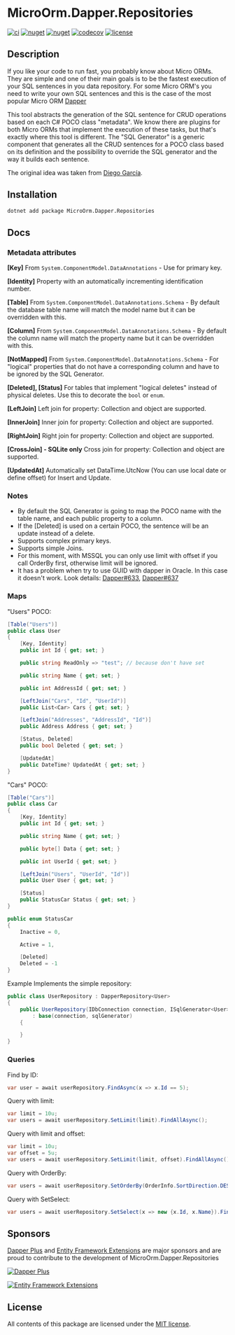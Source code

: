 # MicroOrm.Dapper.Repositories

[![ci](https://img.shields.io/github/actions/workflow/status/phnx47/dapper-repositories/ci.yml?branch=main&label=ci&logo=github%20actions&logoColor=white&style=flat-square)](https://github.com/phnx47/dapper-repositories/actions/workflows/ci.yml)
[![nuget](https://img.shields.io/nuget/v/MicroOrm.Dapper.Repositories?logo=nuget&style=flat-square)](https://www.nuget.org/packages/MicroOrm.Dapper.Repositories)
[![nuget](https://img.shields.io/nuget/dt/MicroOrm.Dapper.Repositories?logo=nuget&style=flat-square)](https://www.nuget.org/packages/MicroOrm.Dapper.Repositories)
[![codecov](https://img.shields.io/codecov/c/github/phnx47/dapper-repositories?logo=codecov&style=flat-square&token=wR4U6i4vhk)](https://codecov.io/gh/phnx47/dapper-repositories)
[![license](https://img.shields.io/github/license/phnx47/dapper-repositories?style=flat-square)](https://github.com/phnx47/dapper-repositories/blob/main/LICENSE)

## Description

If you like your code to run fast, you probably know about Micro ORMs. They are simple and one of their main goals is to be the fastest execution of your SQL sentences in you data
repository. For some Micro ORM's you need to write your own SQL sentences and this is the case of the most popular Micro
ORM [Dapper](https://github.com/DapperLib/Dapper)

This tool abstracts the generation of the SQL sentence for CRUD operations based on each C# POCO class "metadata". We know there are plugins for both Micro ORMs that implement the
execution of these tasks, but that's exactly where this tool is different. The "SQL Generator" is a generic component that generates all the CRUD sentences for a POCO class based
on its definition and the possibility to override the SQL generator and the way it builds each sentence.

The original idea was taken from [Diego García](https://github.com/ElNinjaGaiden/Dapper.DataRepositories).

## Installation

```sh
dotnet add package MicroOrm.Dapper.Repositories
```

## Docs

### Metadata attributes

**[Key]**
From `System.ComponentModel.DataAnnotations` - Use for primary key.

**[Identity]**
Property with an automatically incrementing identification number.

**[Table]**
From `System.ComponentModel.DataAnnotations.Schema` - By default the database table name will match the model name but it can be overridden with this.

**[Column]**
From `System.ComponentModel.DataAnnotations.Schema` - By default the column name will match the property name but it can be overridden with this.

**[NotMapped]**
From `System.ComponentModel.DataAnnotations.Schema` - For "logical" properties that do not have a corresponding column and have to be ignored by the SQL Generator.

**[Deleted], [Status]**
For tables that implement "logical deletes" instead of physical deletes. Use this to decorate the `bool` or `enum`.

**[LeftJoin]**
Left join for property: Collection and object are supported.

**[InnerJoin]**
Inner join for property: Collection and object are supported.

**[RightJoin]**
Right join for property: Collection and object are supported.

**[CrossJoin] - SQLite only**
Cross join for property: Collection and object are supported.

**[UpdatedAt]**
Automatically set DataTime.UtcNow (You can use local date or define offset) for Insert and Update.

### Notes

- By default the SQL Generator is going to map the POCO name with the table name, and each public property to a column.
- If the [Deleted] is used on a certain POCO, the sentence will be an update instead of a delete.
- Supports complex primary keys.
- Supports simple Joins.
- For this moment, with MSSQL you can only use limit with offset if you call OrderBy first, otherwise limit will be ignored.
- It has a problem when try to use GUID with dapper in Oracle. In this case it doesn't work. Look details: [Dapper#633](https://github.com/DapperLib/Dapper/issues/633), [Dapper#637](https://github.com/DapperLib/Dapper/issues/637)

### Maps

"Users" POCO:

```c#
[Table("Users")]
public class User
{
    [Key, Identity]
    public int Id { get; set; }

    public string ReadOnly => "test"; // because don't have set

    public string Name { get; set; }

    public int AddressId { get; set; }

    [LeftJoin("Cars", "Id", "UserId")]
    public List<Car> Cars { get; set; }

    [LeftJoin("Addresses", "AddressId", "Id")]
    public Address Address { get; set; }

    [Status, Deleted]
    public bool Deleted { get; set; }

    [UpdatedAt]
    public DateTime? UpdatedAt { get; set; }
}
```

"Cars" POCO:

```c#
[Table("Cars")]
public class Car
{
    [Key, Identity]
    public int Id { get; set; }

    public string Name { get; set; }

    public byte[] Data { get; set; }

    public int UserId { get; set; }

    [LeftJoin("Users", "UserId", "Id")]
    public User User { get; set; }

    [Status]
    public StatusCar Status { get; set; }
}

public enum StatusCar
{
    Inactive = 0,

    Active = 1,

    [Deleted]
    Deleted = -1
}
```

Example Implements the simple repository:

```c#
public class UserRepository : DapperRepository<User>
{
    public UserRepository(IDbConnection connection, ISqlGenerator<User> sqlGenerator)
        : base(connection, sqlGenerator)
    {

    }
}
```

### Queries

Find by ID:

```c#
var user = await userRepository.FindAsync(x => x.Id == 5);
```

Query with limit:

```c#
var limit = 10u;
var users = await userRepository.SetLimit(limit).FindAllAsync();
```

Query with limit and offset:

```c#
var limit = 10u;
var offset = 5u;
var users = await userRepository.SetLimit(limit, offset).FindAllAsync();
```

Query with OrderBy:

```c#
var users = await userRepository.SetOrderBy(OrderInfo.SortDirection.DESC, x => x.CreatedAt).FindAllAsync();
```

Query with SetSelect:

```c#
var users = await userRepository.SetSelect(x => new {x.Id, x.Name}).FindAllAsync();
```

## Sponsors

[Dapper Plus](https://dapper-plus.net/) and [Entity Framework Extensions](https://entityframework-extensions.net/) are major sponsors and are proud to contribute to the development of MicroOrm.Dapper.Repositories

[![Dapper Plus](https://raw.githubusercontent.com/phnx47/dapper-repositories/main/dapper-plus-sponsor.png)](https://dapper-plus.net/bulk-insert)

[![Entity Framework Extensions](https://raw.githubusercontent.com/phnx47/dapper-repositories/main/entity-framework-extensions-sponsor.png)](https://entityframework-extensions.net/bulk-insert)

## License

All contents of this package are licensed under the [MIT license](https://opensource.org/licenses/MIT).
